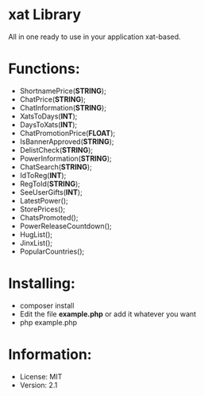 # xat Library
All in one ready to use in your application xat-based.

# Functions:
* ShortnamePrice(**STRING**);
* ChatPrice(**STRING**);
* ChatInformation(**STRING**);
* XatsToDays(**INT**);
* DaysToXats(**INT**);
* ChatPromotionPrice(**FLOAT**);
* IsBannerApproved(**STRING**);
* DelistCheck(**STRING**);
* PowerInformation(**STRING**);
* ChatSearch(**STRING**);
* IdToReg(**INT**);
* RegToId(**STRING**);
* SeeUserGifts(**INT**);
* LatestPower();
* StorePrices();
* ChatsPromoted();
* PowerReleaseCountdown();
* HugList();
* JinxList();
* PopularCountries();

# Installing:
* composer install
* Edit the file **example.php** or add it whatever you want
* php example.php 

# Information:
* License: MIT
* Version: 2.1

